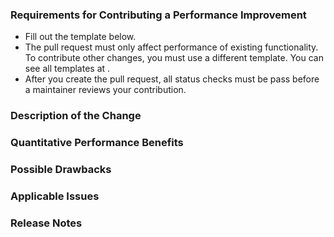 ### Requirements for Contributing a Performance Improvement

* Fill out the template below.
* The pull request must only affect performance of existing functionality. To contribute other changes, you must use a different template. You can see all templates at <INSERT-LINK>.
* After you create the pull request, all status checks must be pass before a maintainer reviews your contribution.
<!-- TODO: Check and fix link -->

### Description of the Change

<!--

Describe your change and add any links to existing Issues is applicable.

-->

### Quantitative Performance Benefits

<!--

Describe the exact performance improvement observed (for example, reduced time to complete an operation, reduced memory use, etc.). Describe how you measured this change.

-->

### Possible Drawbacks

<!-- What are the possible side-effects or negative impacts of the code change? -->


### Applicable Issues

<!-- Enter any applicable Issues here -->

### Release Notes

<!--

Please describe the changes in a single line that explains this improvement in
terms that a user can understand. This text will be used in future release notes.

If this change is not user-facing or notable enough to be included in release notes
you may use the strings "Not applicable" or "N/A" here.

Examples:

- The package now allows you to ...
- Fixed an issue where ...
- Increased the performance of ...

-->
